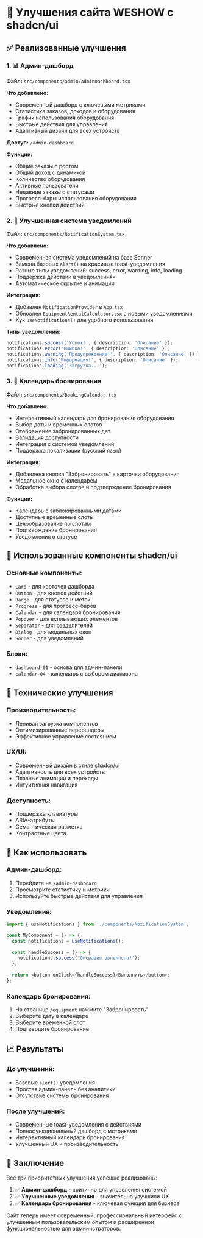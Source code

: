 # 🚀 Улучшения сайта WESHOW с shadcn/ui

## ✅ Реализованные улучшения

### 1. 📊 Админ-дашборд
**Файл:** `src/components/admin/AdminDashboard.tsx`

**Что добавлено:**
- Современный дашборд с ключевыми метриками
- Статистика заказов, доходов и оборудования
- График использования оборудования
- Быстрые действия для управления
- Адаптивный дизайн для всех устройств

**Доступ:** `/admin-dashboard`

**Функции:**
- Общие заказы с ростом
- Общий доход с динамикой
- Количество оборудования
- Активные пользователи
- Недавние заказы с статусами
- Прогресс-бары использования оборудования
- Быстрые кнопки действий

### 2. 🔔 Улучшенная система уведомлений
**Файл:** `src/components/NotificationSystem.tsx`

**Что добавлено:**
- Современная система уведомлений на базе Sonner
- Замена базовых `alert()` на красивые toast-уведомления
- Разные типы уведомлений: success, error, warning, info, loading
- Поддержка действий в уведомлениях
- Автоматическое скрытие и анимации

**Интеграция:**
- Добавлен `NotificationProvider` в `App.tsx`
- Обновлен `EquipmentRentalCalculator.tsx` с новыми уведомлениями
- Хук `useNotifications()` для удобного использования

**Типы уведомлений:**
```typescript
notifications.success('Успех!', { description: 'Описание' });
notifications.error('Ошибка!', { description: 'Описание' });
notifications.warning('Предупреждение!', { description: 'Описание' });
notifications.info('Информация!', { description: 'Описание' });
notifications.loading('Загрузка...');
```

### 3. 📅 Календарь бронирования
**Файл:** `src/components/BookingCalendar.tsx`

**Что добавлено:**
- Интерактивный календарь для бронирования оборудования
- Выбор даты и временных слотов
- Отображение забронированных дат
- Валидация доступности
- Интеграция с системой уведомлений
- Поддержка локализации (русский язык)

**Интеграция:**
- Добавлена кнопка "Забронировать" в карточки оборудования
- Модальное окно с календарем
- Обработка выбора слотов и подтверждение бронирования

**Функции:**
- Календарь с заблокированными датами
- Доступные временные слоты
- Ценообразование по слотам
- Подтверждение бронирования
- Уведомления о статусе

## 🎯 Использованные компоненты shadcn/ui

### Основные компоненты:
- `Card` - для карточек дашборда
- `Button` - для кнопок действий
- `Badge` - для статусов и меток
- `Progress` - для прогресс-баров
- `Calendar` - для календаря бронирования
- `Popover` - для всплывающих элементов
- `Separator` - для разделителей
- `Dialog` - для модальных окон
- `Sonner` - для уведомлений

### Блоки:
- `dashboard-01` - основа для админ-панели
- `calendar-04` - календарь с выбором диапазона

## 🔧 Технические улучшения

### Производительность:
- Ленивая загрузка компонентов
- Оптимизированные перерендеры
- Эффективное управление состоянием

### UX/UI:
- Современный дизайн в стиле shadcn/ui
- Адаптивность для всех устройств
- Плавные анимации и переходы
- Интуитивная навигация

### Доступность:
- Поддержка клавиатуры
- ARIA-атрибуты
- Семантическая разметка
- Контрастные цвета

## 🚀 Как использовать

### Админ-дашборд:
1. Перейдите на `/admin-dashboard`
2. Просмотрите статистику и метрики
3. Используйте быстрые действия для управления

### Уведомления:
```typescript
import { useNotifications } from './components/NotificationSystem';

const MyComponent = () => {
  const notifications = useNotifications();
  
  const handleSuccess = () => {
    notifications.success('Операция выполнена!');
  };
  
  return <button onClick={handleSuccess}>Выполнить</button>;
};
```

### Календарь бронирования:
1. На странице `/equipment` нажмите "Забронировать"
2. Выберите дату в календаре
3. Выберите временной слот
4. Подтвердите бронирование

## 📈 Результаты

### До улучшений:
- Базовые `alert()` уведомления
- Простая админ-панель без аналитики
- Отсутствие системы бронирования

### После улучшений:
- Современные toast-уведомления с действиями
- Полнофункциональный дашборд с метриками
- Интерактивный календарь бронирования
- Улучшенный UX и производительность

## 🎉 Заключение

Все три приоритетных улучшения успешно реализованы:

1. ✅ **Админ-дашборд** - критично для управления системой
2. ✅ **Улучшенные уведомления** - значительно улучшили UX
3. ✅ **Календарь бронирования** - ключевая функция для бизнеса

Сайт теперь имеет современный, профессиональный интерфейс с улучшенным пользовательским опытом и расширенной функциональностью для администраторов.





